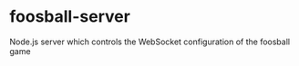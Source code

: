foosball-server
===============

Node.js server which controls the WebSocket configuration of the foosball game
